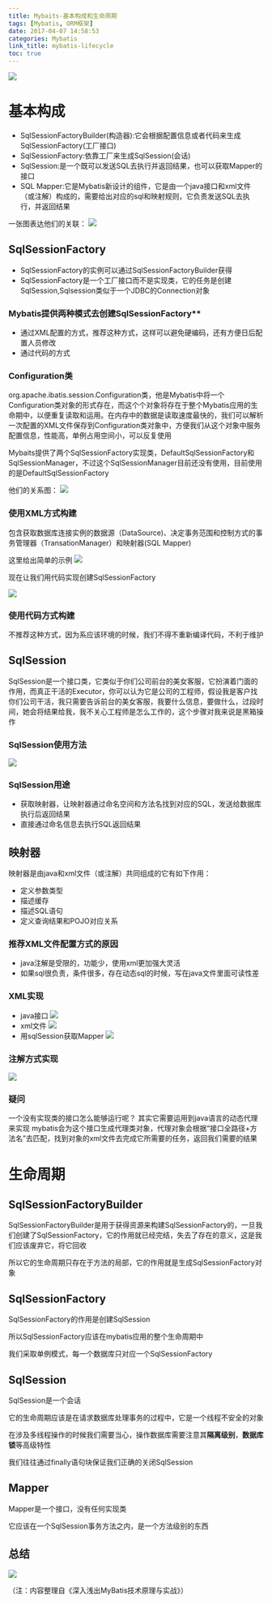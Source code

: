 ```yaml
---
title: Mybaits-基本构成和生命周期
tags: [Mybatis, ORM框架]
date: 2017-04-07 14:58:53
categories: Mybatis
link_title: mybatis-lifecycle
toc: true
---
```

![](http://onxkn9cbz.bkt.clouddn.com/mybatis.jpg)
> 
# 基本构成
- SqlSessionFactoryBuilder(构造器):它会根据配置信息或者代码来生成SqlSessionFactory(工厂接口)
- SqlSessionFactory:依靠工厂来生成SqlSession(会话)
- SqlSession:是一个既可以发送SQL去执行并返回结果，也可以获取Mapper的接口
- SQL Mapper:它是Mybatis新设计的组件，它是由一个java接口和xml文件（或注解）构成的，需要给出对应的sql和映射规则，它负责发送SQL去执行，并返回结果

一张图表达他们的关联：
![](mybatis-lifecycle/01.png)

<!--more-->

## SqlSessionFactory
- SqlSessionFactory的实例可以通过SqlSessionFactoryBuilder获得
- SqlSessionFactory是一个工厂接口而不是实现类，它的任务是创建SqlSession,Sqlsession类似于一个JDBC的Connection对象

### Mybatis提供两种模式去创建SqlSessionFactory**
- 通过XML配置的方式，推荐这种方式，这样可以避免硬编码，还有方便日后配置人员修改
- 通过代码的方式

### Configuration类
org.apache.ibatis.session.Configuration类，他是Mybatis中将一个Configuration类对象的形式存在，而这个个对象将存在于整个Mybatis应用的生命期中，以便重复读取和运用。在内存中的数据是读取速度最快的，我们可以解析一次配置的XML文件保存到Configuration类对象中，方便我们从这个对象中服务配置信息，性能高，单例占用空间小，可以反复使用

Mybaits提供了两个SqlSessionFactory实现类，DefaultSqlSessionFactory和SqlSessionManager，不过这个SqlSessionManager目前还没有使用，目前使用的是DefaultSqlSessionFactory

他们的关系图：
![](mybatis-lifecycle/02.png)

### 使用XML方式构建
包含获取数据库连接实例的数据源（DataSource)、决定事务范围和控制方式的事务管理器（TransationManager）和映射器(SQL Mapper)

这里给出简单的示例
![](mybatis-lifecycle/03.png)

现在让我们用代码实现创建SqlSessionFactory

![](mybatis-lifecycle/04.png)

### 使用代码方式构建
不推荐这种方式，因为系应该环境的时候，我们不得不重新编译代码，不利于维护

## SqlSession
SqlSession是一个接口类，它类似于你们公司前台的美女客服，它扮演着门面的作用，而真正干活的Executor，你可以认为它是公司的工程师，假设我是客户找你们公司干活，我只需要告诉前台的美女客服，我要什么信息，要做什么，过段时间，她会将结果给我，我不关心工程师是怎么工作的，这个步骤对我来说是黑箱操作

### SqlSession使用方法
![](mybatis-lifecycle/05.png)

### SqlSession用途
- 获取映射器，让映射器通过命名空间和方法名找到对应的SQL，发送给数据库执行后返回结果
- 直接通过命名信息去执行SQL返回结果

## 映射器
映射器是由java和xml文件（或注解）共同组成的它有如下作用：
- 定义参数类型
- 描述缓存
- 描述SQL语句
- 定义查询结果和POJO对应关系

### 推荐XML文件配置方式的原因
- java注解是受限的，功能少，使用xml更加强大灵活
- 如果sql很负责，条件很多，存在动态sql的时候，写在java文件里面可读性差

### XML实现
- java接口
![](mybatis-lifecycle/06.png)
- xml文件
![](mybatis-lifecycle/07.png)
- 用sqlSession获取Mapper
![](mybatis-lifecycle/08.png)

### 注解方式实现
![](mybatis-lifecycle/09.png)

### 疑问
一个没有实现类的接口怎么能够运行呢？
其实它需要运用到java语言的动态代理来实现
mybatis会为这个接口生成代理类对象，代理对象会根据“接口全路径+方法名”去匹配，找到对象的xml文件去完成它所需要的任务，返回我们需要的结果

# 生命周期
## SqlSessionFactoryBuilder
SqlSessionFactoryBuilder是用于获得资源来构建SqlSessionFactory的，一旦我们创建了SqlSessionFactory，它的作用就已经完结，失去了存在的意义，这是我们应该废弃它，将它回收

所以它的生命周期只存在于方法的局部，它的作用就是生成SqlSessionFactory对象
## SqlSessionFactory
SqlSessionFactory的作用是创建SqlSession

所以SqlSessionFactory应该在mybatis应用的整个生命周期中

我们采取单例模式，每一个数据库只对应一个SqlSessionFactory

## SqlSession
SqlSession是一个会话

它的生命周期应该是在请求数据库处理事务的过程中，它是一个线程不安全的对象

在涉及多线程操作的时候我们需要当心，操作数据库需要注意其**隔离级别**，**数据库锁**等高级特性

我们往往通过finally语句块保证我们正确的关闭SqlSession

## Mapper
Mapper是一个接口，没有任何实现类

它应该在一个SqlSession事务方法之内，是一个方法级别的东西

## 总结
![](mybatis-lifecycle/10.png)

（注：内容整理自《深入浅出MyBatis技术原理与实战》）